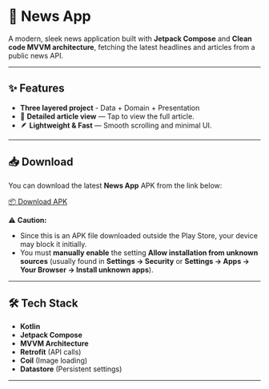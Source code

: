 # 📰 News App

A modern, sleek news application built with **Jetpack Compose** and **Clean code MVVM architecture**, fetching the latest headlines and articles from a public news API.

---

## ✨ Features
- **Three layered project** - Data +  Domain + Presentation
- 📰 **Detailed article view** — Tap to view the full article.
- 🪶 **Lightweight & Fast** — Smooth scrolling and minimal UI.

---
## 📥 Download

You can download the latest **News App** APK from the link below:

[📦 Download APK](https://github.com/piyush-kumar-zebpay/News/releases/download/v.3.0/News.Ktor+Koin.apk)


⚠ **Caution:**  
- Since this is an APK file downloaded outside the Play Store, your device may block it initially.  
- You must **manually enable** the setting **Allow installation from unknown sources** (usually found in **Settings → Security** or **Settings → Apps → Your Browser → Install unknown apps**).
---

## 🛠 Tech Stack

- **Kotlin**
- **Jetpack Compose**
- **MVVM Architecture**
- **Retrofit** (API calls)
- **Coil** (Image loading)
- **Datastore** (Persistent settings)

---
